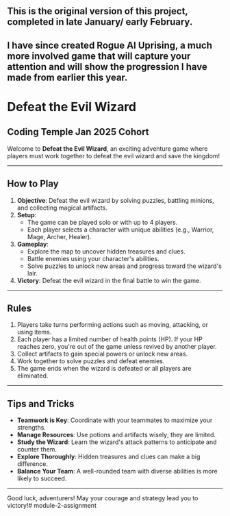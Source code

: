 ## This is the original version of this project, completed in late January/ early February.
## I have since created Rogue AI Uprising, a much more involved game that will capture your attention and will show the progression I have made from earlier this year.


# Defeat the Evil Wizard
## Coding Temple Jan 2025 Cohort

Welcome to **Defeat the Evil Wizard**, an exciting adventure game where players must work together to defeat the evil wizard and save the kingdom!

---

## How to Play

1. **Objective**: Defeat the evil wizard by solving puzzles, battling minions, and collecting magical artifacts.
2. **Setup**: 
    - The game can be played solo or with up to 4 players.
    - Each player selects a character with unique abilities (e.g., Warrior, Mage, Archer, Healer).
3. **Gameplay**:
    - Explore the map to uncover hidden treasures and clues.
    - Battle enemies using your character's abilities.
    - Solve puzzles to unlock new areas and progress toward the wizard's lair.
4. **Victory**: Defeat the evil wizard in the final battle to win the game.

---

## Rules

1. Players take turns performing actions such as moving, attacking, or using items.
2. Each player has a limited number of health points (HP). If your HP reaches zero, you're out of the game unless revived by another player.
3. Collect artifacts to gain special powers or unlock new areas.
4. Work together to solve puzzles and defeat enemies.
5. The game ends when the wizard is defeated or all players are eliminated.

---

## Tips and Tricks

- **Teamwork is Key**: Coordinate with your teammates to maximize your strengths.
- **Manage Resources**: Use potions and artifacts wisely; they are limited.
- **Study the Wizard**: Learn the wizard's attack patterns to anticipate and counter them.
- **Explore Thoroughly**: Hidden treasures and clues can make a big difference.
- **Balance Your Team**: A well-rounded team with diverse abilities is more likely to succeed.

---

Good luck, adventurers! May your courage and strategy lead you to victory!# module-2-assignment
